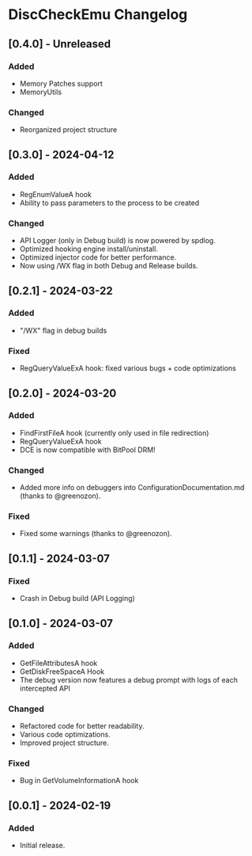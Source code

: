 # DiscCheckEmu Changelog


## [0.4.0] - Unreleased

### Added
- Memory Patches support
- MemoryUtils

### Changed
- Reorganized project structure


## [0.3.0] - 2024-04-12

### Added
- RegEnumValueA hook
- Ability to pass parameters to the process to be created

### Changed
- API Logger (only in Debug build) is now powered by spdlog.
- Optimized hooking engine install/uninstall. 
- Optimized injector code for better performance.
- Now using /WX flag in both Debug and Release builds.


## [0.2.1] - 2024-03-22

### Added
- "/WX" flag in debug builds

### Fixed
- RegQueryValueExA hook: fixed various bugs + code optimizations


## [0.2.0] - 2024-03-20

### Added
- FindFirstFileA hook (currently only used in file redirection)
- RegQueryValueExA hook
- DCE is now compatible with BitPool DRM!

### Changed
- Added more info on debuggers into ConfigurationDocumentation.md (thanks to @greenozon).

### Fixed
- Fixed some warnings (thanks to @greenozon).


## [0.1.1] - 2024-03-07

### Fixed
- Crash in Debug build (API Logging)


## [0.1.0] - 2024-03-07

### Added
- GetFileAttributesA hook
- GetDiskFreeSpaceA Hook
- The debug version now features a debug prompt with logs of each intercepted API

### Changed
- Refactored code for better readability.
- Various code optimizations.
- Improved project structure.

### Fixed
- Bug in GetVolumeInformationA hook


## [0.0.1] - 2024-02-19

### Added
- Initial release.
